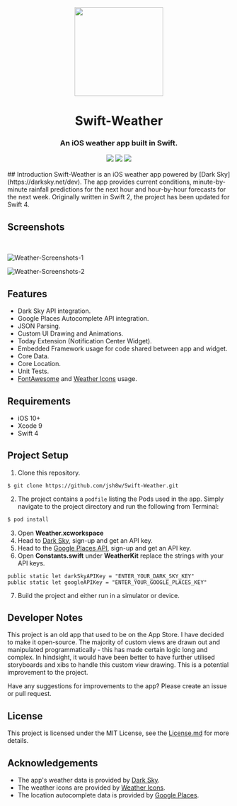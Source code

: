 <div align="center">
<img src="https://user-images.githubusercontent.com/5374404/32806538-c17c139a-c984-11e7-97d0-89d7ee541b17.png" height="200" width="200"/>   
<h1>Swift-Weather</h1>
<h3>An iOS weather app built in Swift.</h3>
</div>
<div align="center">

<img src="https://img.shields.io/badge/OS-iOS%2011-brightgreen.svg">
<img src="https://img.shields.io/badge/language-Swift%204-brightgreen.svg">
<img src="https://img.shields.io/github/license/jsh8w/Swift-Weather.svg?style=flat">

</div>

<br>
## Introduction
Swift-Weather is an iOS weather app powered by [Dark Sky](https://darksky.net/dev). The app provides current conditions, minute-by-minute rainfall predictions for the next hour and hour-by-hour forecasts for the next week. Originally written in Swift 2, the project has been updated for Swift 4.

## Screenshots
<br>

![Weather-Screenshots-1](https://user-images.githubusercontent.com/5374404/32807429-b3cae278-c987-11e7-8a5e-163fc732ab54.png)

![Weather-Screenshots-2](https://user-images.githubusercontent.com/5374404/32808163-0aaaf9dc-c98a-11e7-8a9d-a13e455d1886.png)


## Features

* Dark Sky API integration.
* Google Places Autocomplete API integration.
* JSON Parsing.
* Custom UI Drawing and Animations.
* Today Extension (Notification Center Widget).
* Embedded Framework usage for code shared between app and widget.
* Core Data.
* Core Location.
* Unit Tests.
* [FontAwesome](http://fontawesome.io) and [Weather Icons](http://erikflowers.github.io/weather-icons/) usage.

## Requirements
* iOS 10+
* Xcode 9
* Swift 4

## Project Setup

1. Clone this repository.

```
$ git clone https://github.com/jsh8w/Swift-Weather.git
```

2. The project contains a `podfile` listing the Pods used in the app. Simply  navigate to the project directory and run the following from Terminal:

```bash
$ pod install
```

3. Open **Weather.xcworkspace**
4. Head to [Dark Sky](https://darksky.net/dev), sign-up and get an API key.
5. Head to the [Google Places API](https://developers.google.com/places/ios-api/), sign-up and get an API key.
6. Open **Constants.swift** under **WeatherKit** replace the strings with your API keys.

```
public static let darkSkyAPIKey = "ENTER_YOUR_DARK_SKY_KEY"
public static let googleAPIKey = "ENTER_YOUR_GOOGLE_PLACES_KEY"
```

7. Build the project and either run in a simulator or device.

## Developer Notes

This project is an old app that used to be on the App Store. I have decided to make it open-source. The majority of custom views are drawn out and manipulated programmatically - this has made certain logic long and complex. In hindsight, it would have been better to have further utilised storyboards and xibs to handle this custom view drawing. This is a potential improvement to the project.

Have any suggestions for improvements to the app? Please create an issue or pull request.

## License
This project is licensed under the MIT License, see the [License.md](https://opensource.org/licenses/MIT) for more details.

## Acknowledgements
* The app's weather data is provided by [Dark Sky](https://darksky.net/dev).
* The weather icons are provided by [Weather Icons](http://erikflowers.github.io/weather-icons/).
* The location autocomplete data is provided by [Google Places](https://developers.google.com/places/ios-api/).
